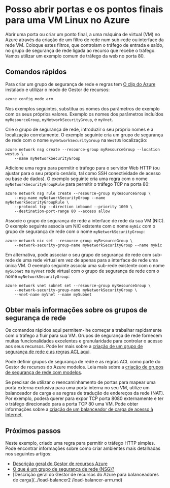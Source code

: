 <properties
   pageTitle="Abrir portas e os pontos finais para uma VM Linux | Microsoft Azure"
   description="Saiba como abrir uma porta / crie um ponto final para sua VM Linux utilizando o modelo de implementação do Gestor de recursos Azure e o clip do Azure"
   services="virtual-machines-linux"
   documentationCenter=""
   authors="iainfoulds"
   manager="timlt"
   editor=""/>

<tags
   ms.service="virtual-machines-linux"
   ms.devlang="na"
   ms.topic="article"
   ms.tgt_pltfrm="vm-linux"
   ms.workload="infrastructure-services"
   ms.date="10/27/2016"
   ms.author="iainfou"/>

# <a name="opening-ports-and-endpoints-to-a-linux-vm-in-azure"></a>Posso abrir portas e os pontos finais para uma VM Linux no Azure
Abrir uma porta ou criar um ponto final, a uma máquina de virtual (VM) no Azure através da criação de um filtro de rede num sub-rede ou interface da rede VM. Coloque estes filtros, que controlam o tráfego de entrada e saído, no grupo de segurança de rede ligada ao recurso que recebe o tráfego. Vamos utilizar um exemplo comum de tráfego da web no porta 80.

## <a name="quick-commands"></a>Comandos rápidos
Para criar um grupo de segurança de rede e regras tem [O clip do Azure](../xplat-cli-install.md) instalado e utilizar o modo de Gestor de recursos:

```bash
azure config mode arm
```

Nos exemplos seguintes, substitua os nomes dos parâmetros de exemplo com os seus próprios valores. Exemplo os nomes dos parâmetros incluídos `myResourceGroup`, `myNetworkSecurityGroup`, e `myVnet`.

Crie o grupo de segurança de rede, introduzir o seu próprio nomes e a localização corretamente. O exemplo seguinte cria um grupo de segurança de rede com o nome `myNetworkSecurityGroup` na `WestUS` localização:

```
azure network nsg create --resource-group myResourceGroup --location westus \
    --name myNetworkSecurityGroup
```

Adicione uma regra para permitir o tráfego para o servidor Web HTTP (ou ajustar para o seu próprio cenário, tal como SSH conectividade de acesso ou base de dados). O exemplo seguinte cria uma regra com o nome `myNetworkSecurityGroupRule` para permitir o tráfego TCP na porta 80:

```
azure network nsg rule create --resource-group myResourceGroup \
    --nsg-name myNetworkSecurityGroup --name myNetworkSecurityGroupRule \
    --protocol tcp --direction inbound --priority 1000 \
    --destination-port-range 80 --access allow
```

Associe o grupo de segurança de rede a interface de rede da sua VM (NIC). O exemplo seguinte associa um NIC existente com o nome `myNic` com o grupo de segurança de rede com o nome `myNetworkSecurityGroup`:

```
azure network nic set --resource-group myResourceGroup \
    --network-security-group-name myNetworkSecurityGroup --name myNic
```

Em alternativa, pode associar o seu grupo de segurança de rede com sub-rede de uma rede virtual em vez de apenas para a interface de rede uma única VM. O exemplo seguinte associa uma sub-rede existente com o nome `mySubnet` na `myVnet` rede virtual com o grupo de segurança de rede com o nome `myNetworkSecurityGroup`:

```
azure network vnet subnet set --resource-group myResourceGroup \
    --network-security-group-name myNetworkSecurityGroup \
    --vnet-name myVnet --name mySubnet
```

## <a name="more-information-on-network-security-groups"></a>Obter mais informações sobre os grupos de segurança de rede
Os comandos rápidos aqui permitem-lhe começar a trabalhar rapidamente com o tráfego a fluir para sua VM. Grupos de segurança de rede fornecem muitas funcionalidades excelentes e granularidade para controlar o acesso aos seus recursos. Pode ler mais sobre a [criação de um grupo de segurança de rede e as regras ACL aqui](../virtual-network/virtual-networks-create-nsg-arm-cli.md).

Pode definir grupos de segurança de rede e as regras ACL como parte do Gestor de recursos do Azure modelos. Leia mais sobre a [criação de grupos de segurança de rede com modelos](../virtual-network/virtual-networks-create-nsg-arm-template.md).

Se precisar de utilizar o reencaminhamento de portas para mapear uma porta externa exclusiva para uma porta interna no seu VM, utilize um balanceador de carga e as regras de tradução de endereços da rede (NAT). Por exemplo, poderá querer para expor TCP porta 8080 externamente e ter o tráfego direcionado para a porta TCP 80 uma VM. Pode obter informações sobre a [criação de um balanceador de carga de acesso à Internet](../load-balancer/load-balancer-get-started-internet-arm-cli.md).

## <a name="next-steps"></a>Próximos passos
Neste exemplo, criado uma regra para permitir o tráfego HTTP simples. Pode encontrar informações sobre como criar ambientes mais detalhadas nos seguintes artigos:

- [Descrição geral do Gestor de recursos Azure](../azure-resource-manager/resource-group-overview.md)
- [O que é um grupo de segurança de rede (NSG)?](../virtual-network/virtual-networks-nsg.md)
- [Descrição geral do Gestor de recursos do Azure para balanceadores de carga](../load-balancer2    /load-balancer-arm.md)